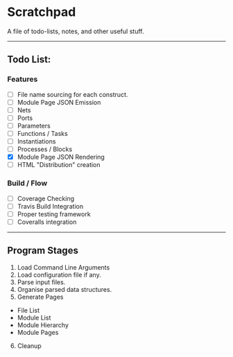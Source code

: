 
# Scratchpad

A file of todo-lists, notes, and other useful stuff.

---

## Todo List:

### Features

- [ ] File name sourcing for each construct.
- [ ] Module Page JSON Emission
 - [ ] Nets
 - [ ] Ports
 - [ ] Parameters
 - [ ] Functions / Tasks
 - [ ] Instantiations
 - [ ] Processes / Blocks
- [X] Module Page JSON Rendering
- [ ] HTML "Distribution" creation

### Build / Flow

- [ ] Coverage Checking
- [ ] Travis Build Integration
- [ ] Proper testing framework
- [ ] Coveralls integration

---

## Program Stages

1. Load Command Line Arguments
2. Load configuration file if any.
3. Parse input files.
4. Organise parsed data structures.
5. Generate Pages
 - File List
 - Module List
 - Module Hierarchy
 - Module Pages
6. Cleanup

